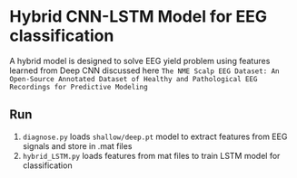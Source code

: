 # Hybrid CNN-LSTM Model for EEG classification
A  hybrid  model  is  designed  to  solve  EEG  yield  problem using  features  learned  from  Deep  CNN discussed here
`The NME Scalp EEG Dataset: An Open-Source Annotated Dataset of Healthy and Pathological EEG Recordings for Predictive Modeling`
## Run
1. `diagnose.py` loads  `shallow/deep.pt` model to extract features from EEG signals and store in .mat files
2. `hybrid_LSTM.py` loads features from mat files to train LSTM model for classification
##
